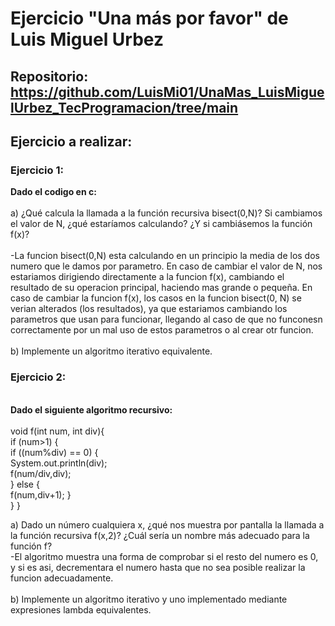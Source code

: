 # Ejercicio "Una más por favor" de Luis Miguel Urbez

## Repositorio: https://github.com/LuisMi01/UnaMas_LuisMiguelUrbez_TecProgramacion/tree/main

## Ejercicio a realizar:

### Ejercicio 1:
  __Dado el codigo en c:__<br>
  <br>a) ¿Qué calcula la llamada a la función recursiva bisect(0,N)? Si cambiamos el valor de N, ¿qué estaríamos calculando? ¿Y si cambiásemos la función f(x)?<br>
  <br>-La funcion bisect(0,N) esta calculando en un principio la media de los dos numero que le damos por parametro. En caso de cambiar el valor de N, nos estariamos dirigiendo directamente a la funcion f(x), cambiando el resultado de su operacion principal, haciendo mas grande o pequeña. En caso de cambiar la funcion f(x), los casos en la funcion bisect(0, N) se verian alterados (los resultados), ya que estariamos cambiando los parametros que usan para funcionar, llegando al caso de que no funconesn correctamente por un mal uso de estos parametros o al crear otr funcion.<br>  
  b) Implemente un algoritmo iterativo equivalente.<br>
  
### Ejercicio 2:

<br>__Dado el siguiente algoritmo recursivo:__<br>
  <br>void f(int num, int div){<br>
    if (num>1) {<br>
    if ((num%div) == 0) { <br>
    System.out.println(div); <br>
    f(num/div,div);<br>
  } else {<br>
    f(num,div+1); }<br>
   } }<br>
   
a) Dado un número cualquiera x, ¿qué nos muestra por pantalla la llamada a la función recursiva f(x,2)? ¿Cuál sería un nombre más adecuado para la función f?<br>
-El algoritmo muestra una forma de comprobar si el resto del numero es 0, y si es asi, decrementara el numero hasta que no sea posible realizar la funcion adecuadamente.<br>
<br>b) Implemente un algoritmo iterativo y uno implementado mediante expresiones lambda equivalentes.

